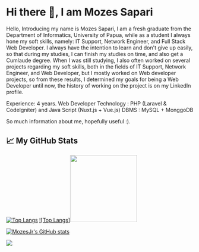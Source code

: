 # Hi there 👋, I am Mozes Sapari


Hello, Introducing my name is Mozes Sapari, I am a fresh graduate from the Department of Informatics, University of Papua, while as a student I always hone my soft skills, namely: IT Support, Network Engineer, and Full Stack Web Developer.
I always have the intention to learn and don't give up easily, so that during my studies, I can finish my studies on time, and also get a Cumlaude degree.
When I was still studying, I also often worked on several projects regarding my soft skills, both in the fields of IT Support, Network Engineer, and Web Developer, but I mostly worked on Web developer projects, so from these results, I determined my goals for being a Web Developer until now, the history of working on the project is on my LinkedIn profile.

Experience: 4 years.
Web Developer Technology : PHP (Laravel & CodeIgniter) and Java Script (Nuxt.js + Vue.js)
DBMS : MySQL + MonggoDB


So much information about me, hopefully useful :).


## &#x1f4c8; My GitHub Stats

[![Top Langs](https://github-readme-stats.vercel.app/api/top-langs/?username=MozesJr&hide=java,css,html&theme=dark)](https://github.com/anuraghazra/github-readme-stats)
[![Top Langs]<img src="https://github-readme-stats.vercel.app/api/top-langs/?username=MozesJr&layout=compact" height=180 />](https://github.com/anuraghazra/github-readme-stats)

[![MozesJr's GitHub stats](https://github-readme-stats.vercel.app/api?username=MozesJr&theme=dark)](https://github.com/anuraghazra/github-readme-stats)

<p>
    <img src="https://github-readme-stats.vercel.app/api?username=MozesJr&hide=contribs,prs&show_icons=true&hide_border=true&title_color=000" />
</p>
<!--
**MozesJr/MozesJr** is a ✨ _special_ ✨ repository because its `README.md` (this file) appears on your GitHub profile.

Here are some ideas to get you started:

- 🔭 I’m currently working on ...
- 🌱 I’m currently learning ...
- 👯 I’m looking to collaborate on ...
- 🤔 I’m looking for help with ...
- 💬 Ask me about ...
- 📫 How to reach me: ...
- 😄 Pronouns: ...
- ⚡ Fun fact: ...
-->
